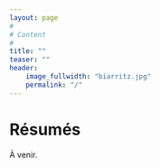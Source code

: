 ```yaml
---
layout: page
#
# Content
#
title: ""
teaser: ""
header:
    image_fullwidth: "biarritz.jpg"
    permalink: "/"
---
```


# Résumés

À venir.